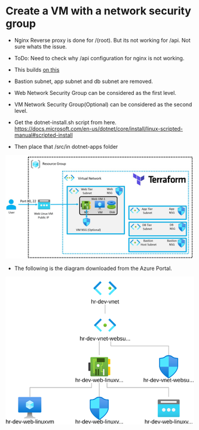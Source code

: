 # Create a VM with a network security group

- Nginx Reverse proxy is done for /(root). But its not working for /api. Not sure whats the issue.

- ToDo: Need to check why /api configuration for nginx is not working.

- This builds [on this](https://github.com/AvtsVivek/AzureWithTerraformAdvanced/tree/main/iac/2101100-vnet-vm-nsg)

- Bastion subnet, app subnet and db subnet are removed.

- Web Network Security Group can be considered as the first level.

- VM Network Security Group(Optional) can be considered as the second level.

- Get the dotnet-install.sh script from here. https://docs.microsoft.com/en-us/dotnet/core/install/linux-scripted-manual#scripted-install

- Then place that /src/in dotnet-apps folder




![The layout](./Images/Layout.jpg)

- The following is the diagram downloaded from the Azure Portal.

![The Diagram](./Images/topology.svg)

